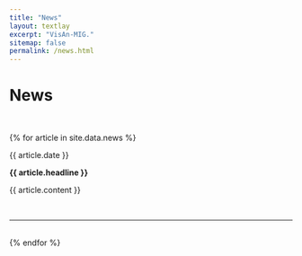 ```yaml
---
title: "News"
layout: textlay
excerpt: "VisAn-MIG."
sitemap: false
permalink: /news.html
---
```


# News

<br>

{% for article in site.data.news %}
<p>{{ article.date }}</p>
<p><b>{{ article.headline }}</b></p>
<p>{{ article.content }}</p>
<br>
<hr>
<br>
{% endfor %}
